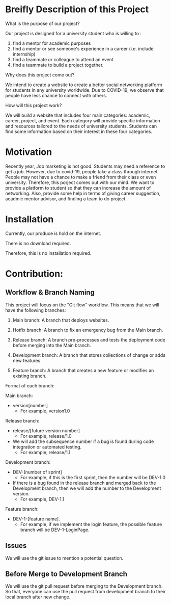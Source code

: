 # Breifly Description of this Project
What is the purpose of our project?

Our project is designed for a university student who is willing to :
1. find a mentor for academic purposes
2. find a mentor or see someone's experience in a career (i.e. include internship)
3. find a teammate or colleague to attend an event
4. find a teammate to build a project together.

Why does this project come out?

We intend to create a website to create a better social networking platform for students in any university worldwide. Due to COVID-19, we observe that people have less chance to connect with others.

How will this project work?

We will build a website that includes four main categories: academic, career, project, and event. Each category will provide specific information and resources tailored to the needs of university students.
Students can find some information based on their interest in these four categories.
  
# Motivation
Recently year, Job marketing is not good. Students may need a reference to get a job. However, due to covid-19, people take a class through internet. People may not have a chance to make a friend from their class or even university. Therefore, this porject comes out with our mind. We want to provide a platform to student so that they can increase the amount of networking. Also, provide some help in terms of giving career suggestion, acadmic mentor advisor, and finding a team to do project.

# Installation
Currently, our produce is hold on the internet. 

There is no download required.

Therefore, this is no installation required.

# Contribution:
## Workflow & Branch Naming
This project will focus on the "Git flow" workflow.
This means that we will have the following branches:

1. Main branch: A branch that deploys websites.

2. Hotfix branch: A branch to fix an emergency bug from the Main branch.

3. Release branch: A branch pre-processes and tests the deployment code before merging into the Main branch.

4. Development branch: A branch that stores collections of change or adds new features.

5. Feature branch: A branch that creates a new feature or modifies an existing branch. 

Format of each branch:

Main branch: 
- version[number] 
  - For example, version1.0

Release branch: 
- release/[future version number]  
  -  For example, release/1.0
- We will add the subsequence number if a bug is found during code integration or automated testing. 
  - For example, release/1.1

Development branch:
- DEV-[number of sprint] 
  - For example, if this is the first sprint, then the number will be DEV-1.0
- If there is a bug found in the release branch and merged back to the Development branch, then we will add the number to the Development version.
  - For example, DEV-1.1

Feature branch:
- DEV-1-[feature name]. 
  - For example, if we implement the login feature, the possible feature branch will be DEV-1-LoginPage.
## Issues
We will use the git issue to mention a potential question.

## Before Merge to Development Branch
We will use the git pull request before merging to the Development branch. So that, everyone can use the pull request from development branch to their local branch after new change.


